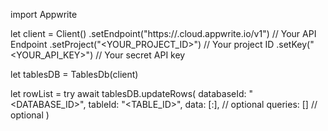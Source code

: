 import Appwrite

let client = Client()
    .setEndpoint("https://<REGION>.cloud.appwrite.io/v1") // Your API Endpoint
    .setProject("<YOUR_PROJECT_ID>") // Your project ID
    .setKey("<YOUR_API_KEY>") // Your secret API key

let tablesDB = TablesDb(client)

let rowList = try await tablesDB.updateRows(
    databaseId: "<DATABASE_ID>",
    tableId: "<TABLE_ID>",
    data: [:], // optional
    queries: [] // optional
)

